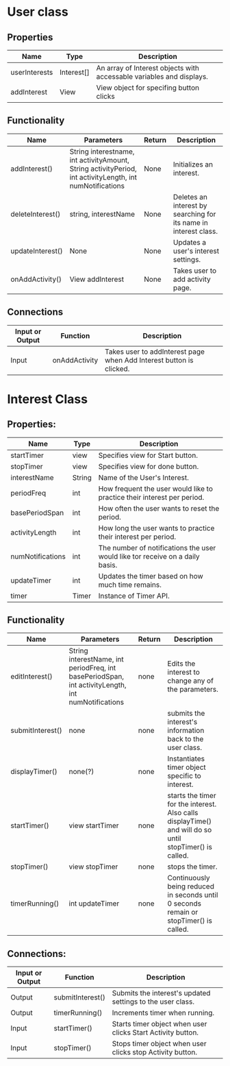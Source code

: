 # User class

## Properties

| Name  | Type | Description
| ------------- | ------------- | ------------- 
| userInterests  | Interest[]  | An array of Interest objects with accessable variables and displays.  
| addInterest             |  View        | View object for specifing button clicks           

## Functionality

| Name  | Parameters | Return | Description
| ----------  | ---------- | --------- | -----------
| addInterest()  | String interestname, int activityAmount, String activityPeriod, int activityLength, int numNotifications  | None  | Initializes an interest.
| deleteInterest()  | string, interestName  | None  | Deletes an interest by searching for its name in interest class.
| updateInterest()  | None  | None  | Updates a user's interest settings.
| onAddActivity()   | View addInterest | None | Takes user to add activity page. 

## Connections 
| Input or Output  | Function | Description
| -------------    | ---------- | ---------- 
| Input            | onAddActivity   | Takes user to addInterest page when Add Interest button is clicked. 


# Interest Class

## Properties:														
| Name  | Type | Description
| ------------- | ------------- | ------------- 										
| startTimer | view | Specifies view for Start button.												
| stopTimer	| view |	Specifies view for done button.												
| interestName |	String |	Name of the User's Interest.												
| periodFreq |	int	| How frequent the user would like to practice their interest per period.												
| basePeriodSpan |	int |	How often the user wants to reset the period.												
| activityLength |	int |	How long the user wants to practice their interest per period.												
| numNotifications |	int |	The number of notifications the user would like tor receive on a daily basis.
| updateTimer |	int |	Updates the timer based on how much time remains.
| timer       | Timer | Instance of Timer API. 
														
## Functionality											
| Name  | Parameters | Return | Description
| ----------  | ---------- | --------- | -----------					
| editInterest() |	String interestName, int periodFreq, int basePeriodSpan, int activityLength, int numNotifications | none | Edits the interest to change any of the parameters.
| submitInterest() |	none | none	| submits the interest's information back to the user class.
| displayTimer() |	none(?) |	none |	Instantiates timer object specific to interest. 
| startTimer() |	view startTimer  | none |	starts the timer for the interest. Also calls displayTime() and will do so until stopTimer() is called.	
| stopTimer() |	        view stopTimer | none |	        stops the timer. 
| timerRunning() |	int updateTimer | none |	Continuously being reduced in seconds until 0 seconds remain or stopTimer() is called.
														
## Connections:
| Input or Output  | Function | Description
| ----------  | ---------- |  -----------							
| Output |	submitInterest() |	Submits the interest's updated settings to the user class.
| Output |      timerRunning()   |      Increments timer when running. 
| Input  |      startTimer()     |      Starts timer object when user clicks Start Activity button. 
| Input  |      stopTimer()      |      Stops timer object when user clicks stop Activity button. 
